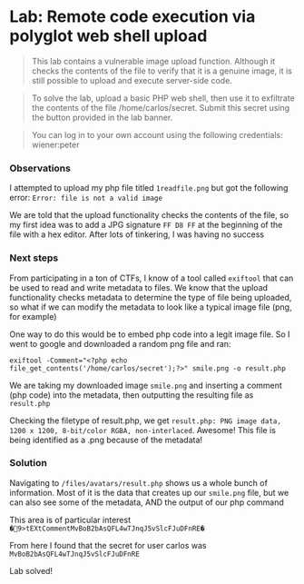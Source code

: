 # Lab: Remote code execution via polyglot web shell upload

>This lab contains a vulnerable image upload function. Although it checks the contents of the file to verify that it is a genuine image, it is still possible to upload and execute server-side code.

>To solve the lab, upload a basic PHP web shell, then use it to exfiltrate the contents of the file /home/carlos/secret. Submit this secret using the button provided in the lab banner.

>You can log in to your own account using the following credentials: wiener:peter

### Observations
I attempted to upload my php file titled `1readfile.png` but got the following error: `Error: file is not a valid image`

We are told that the upload functionality checks the contents of the file, so my first idea was to add a JPG signature `FF D8 FF` at the beginning of the file with a hex editor. After lots of tinkering, I was having no success

### Next steps
From participating in a ton of CTFs, I know of a tool called `exiftool` that can be used to read and write metadata to files. We know that the upload functionality checks metadata to determine the type of file being uploaded, so what if we can modify the metadata to look like a typical image file (png, for example)

One way to do this would be to embed php code into a legit image file. So I went to google and downloaded a random png file and ran:

`exiftool -Comment="<?php echo file_get_contents('/home/carlos/secret');?>" smile.png -o result.php`

We are taking my downloaded image `smile.png` and inserting a comment (php code) into the metadata, then outputting the resulting file as `result.php`

Checking the filetype of result.php, we get `result.php: PNG image data, 1200 x 1200, 8-bit/color RGBA, non-interlaced`. Awesome! This file is being identified as a .png because of the metadata!

### Solution
Navigating to `/files/avatars/result.php` shows us a whole bunch of information. Most of it is the data that creates up our `smile.png` file, but we can also see some of the metadata, AND the output of our php command

This area is of particular interest `�9>tEXtCommentMvBoB2bAsQFL4wTJnqJ5vSlcFJuDFnRE�`

From here I found that the secret for user carlos was `MvBoB2bAsQFL4wTJnqJ5vSlcFJuDFnRE`

Lab solved!


